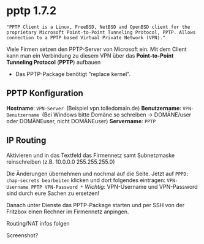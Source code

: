 # pptp 1.7.2

`"PPTP Client is a Linux, FreeBSD, NetBSD and OpenBSD client for the proprietary Microsoft Point-to-Point Tunneling Protocol, PPTP. Allows connection to a PPTP based Virtual Private Network (VPN)."`

Viele Firmen setzen den PPTP-Server von Microsoft ein. Mit dem Client
kann man ein Verbindung zu diesem VPN über das **Point-to-Point
Tunneling Protocol** (**PPTP**) aufbauen

 * Das
PPTP-Package benötigt "replace kernel".

PPTP Konfiguration
------------------

**Hostname**: `VPN-Server `(Beispiel vpn.tolledomain.de)
**Benutzername**: `VPN-Benutzername `(Bei Windows bitte Domäne so
schreiben → DOMÄNE/user oder DOMÄNEuser, nicht DOMÄNEuser)
**Servername**: `PPTP`

IP Routing
----------

Aktivieren und in das Textfeld das Firmennetz samt Subnetzmaske
reinschreiben (z.B. 10.0.0.0 255.255.255.0)

Die Änderungen übernehmen und nochmal auf die Seite. Jetzt auf
`PPPD: chap-secrets bearbeiten` klicken und dort folgendes eintragen:
`VPN-Username PPTP VPN-Password *`
*Wichtig*: VPN-Username und VPN-Password sind durch eure Sachen zu
ersetzen!

Danach unter Dienste das PPTP-Package starten und per SSH von der
Fritzbox einen Rechner im Firmennetz anpingen.

Routing/NAT infos folgen

Screenshot?

